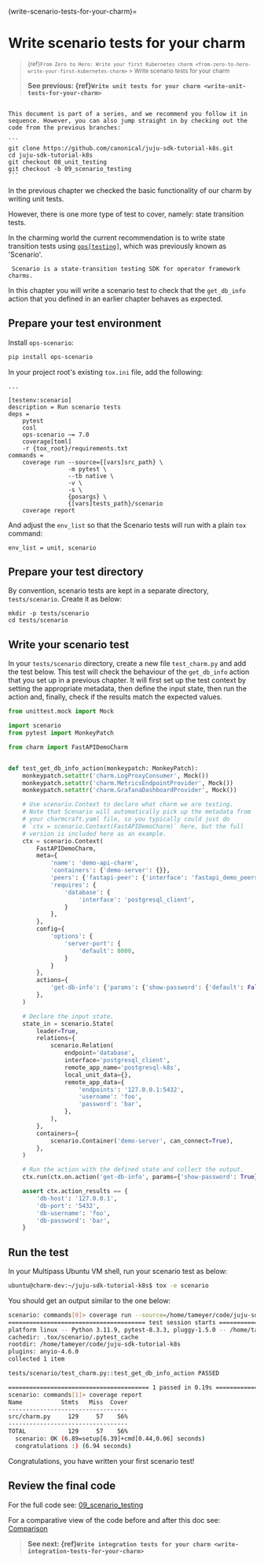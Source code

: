 (write-scenario-tests-for-your-charm)=
# Write scenario tests for your charm

> <small> {ref}`From Zero to Hero: Write your first Kubernetes charm <from-zero-to-hero-write-your-first-kubernetes-charm>` > Write scenario tests for your charm</small>
> 
> **See previous: {ref}`Write unit tests for your charm <write-unit-tests-for-your-charm>`**

````{important}

This document is part of a series, and we recommend you follow it in sequence. However, you can also jump straight in by checking out the code from the previous branches:

```
git clone https://github.com/canonical/juju-sdk-tutorial-k8s.git
cd juju-sdk-tutorial-k8s
git checkout 08_unit_testing
git checkout -b 09_scenario_testing
```

````

In the previous chapter we checked the basic functionality of our charm by writing unit tests.

However, there is one more type of test to cover, namely: state transition tests. 

In the charming world the current recommendation is to write state transition tests using [`ops[testing]`](ops_testing), which was previously known as 'Scenario'.

```{note}
 Scenario is a state-transition testing SDK for operator framework charms. 
```

In this chapter you will write a scenario test to check that the `get_db_info` action that you defined in an earlier chapter behaves as expected.


## Prepare your test environment

Install `ops-scenario`:

```bash
pip install ops-scenario
```
In your project root's existing `tox.ini` file, add the following:

```
...

[testenv:scenario]
description = Run scenario tests
deps =
    pytest
    cosl
    ops-scenario ~= 7.0
    coverage[toml]
    -r {tox_root}/requirements.txt
commands =
    coverage run --source={[vars]src_path} \
                 -m pytest \
                 --tb native \
                 -v \
                 -s \
                 {posargs} \
                 {[vars]tests_path}/scenario
    coverage report
```

And adjust the `env_list` so that the Scenario tests will run with a plain `tox` command:

```
env_list = unit, scenario
```

## Prepare your test directory

By convention, scenario tests are kept in a separate directory, `tests/scenario`. Create it as below:

```
mkdir -p tests/scenario
cd tests/scenario
```


## Write your scenario test

In your `tests/scenario` directory, create a new file `test_charm.py` and add the test below. This test will check the behaviour of the `get_db_info` action that you set up in a previous chapter. It will first set up the test context by setting the appropriate metadata, then define the input state, then run the action and, finally, check if the results match the expected values.

```python
from unittest.mock import Mock

import scenario
from pytest import MonkeyPatch

from charm import FastAPIDemoCharm


def test_get_db_info_action(monkeypatch: MonkeyPatch):
    monkeypatch.setattr('charm.LogProxyConsumer', Mock())
    monkeypatch.setattr('charm.MetricsEndpointProvider', Mock())
    monkeypatch.setattr('charm.GrafanaDashboardProvider', Mock())

    # Use scenario.Context to declare what charm we are testing.
    # Note that Scenario will automatically pick up the metadata from
    # your charmcraft.yaml file, so you typically could just do
    # `ctx = scenario.Context(FastAPIDemoCharm)` here, but the full
    # version is included here as an example.
    ctx = scenario.Context(
        FastAPIDemoCharm,
        meta={
            'name': 'demo-api-charm',
            'containers': {'demo-server': {}},
            'peers': {'fastapi-peer': {'interface': 'fastapi_demo_peers'}},
            'requires': {
                'database': {
                    'interface': 'postgresql_client',
                }
            },
        },
        config={
            'options': {
                'server-port': {
                    'default': 8000,
                }
            }
        },
        actions={
            'get-db-info': {'params': {'show-password': {'default': False, 'type': 'boolean'}}}
        },
    )

    # Declare the input state.
    state_in = scenario.State(
        leader=True,
        relations={
            scenario.Relation(
                endpoint='database',
                interface='postgresql_client',
                remote_app_name='postgresql-k8s',
                local_unit_data={},
                remote_app_data={
                    'endpoints': '127.0.0.1:5432',
                    'username': 'foo',
                    'password': 'bar',
                },
            ),
        },
        containers={
            scenario.Container('demo-server', can_connect=True),
        },
    )

    # Run the action with the defined state and collect the output.
    ctx.run(ctx.on.action('get-db-info', params={'show-password': True}), state_in)

    assert ctx.action_results == {
        'db-host': '127.0.0.1',
        'db-port': '5432',
        'db-username': 'foo',
        'db-password': 'bar',
    }
```


## Run the test

In your Multipass Ubuntu VM shell, run your scenario test as below:

```bash
ubuntu@charm-dev:~/juju-sdk-tutorial-k8s$ tox -e scenario     
```

You should get an output similar to the one below:

```bash                                             
scenario: commands[0]> coverage run --source=/home/tameyer/code/juju-sdk-tutorial-k8s/src -m pytest --tb native -v -s /home/tameyer/code/juju-sdk-tutorial-k8s/tests/scenario
======================================= test session starts ========================================
platform linux -- Python 3.11.9, pytest-8.3.3, pluggy-1.5.0 -- /home/tameyer/code/juju-sdk-tutorial-k8s/.tox/scenario/bin/python
cachedir: .tox/scenario/.pytest_cache
rootdir: /home/tameyer/code/juju-sdk-tutorial-k8s
plugins: anyio-4.6.0
collected 1 item                                                                                   

tests/scenario/test_charm.py::test_get_db_info_action PASSED

======================================== 1 passed in 0.19s =========================================
scenario: commands[1]> coverage report
Name           Stmts   Miss  Cover
----------------------------------
src/charm.py     129     57    56%
----------------------------------
TOTAL            129     57    56%
  scenario: OK (6.89=setup[6.39]+cmd[0.44,0.06] seconds)
  congratulations :) (6.94 seconds)
```

Congratulations, you have written your first scenario test!

## Review the final code


For the full code see: [09_scenario_testing](https://github.com/canonical/juju-sdk-tutorial-k8s/tree/09_scenario_test)

For a comparative view of the code before and after this doc see: [Comparison](https://github.com/canonical/juju-sdk-tutorial-k8s/compare/08_unit_testing...09_scenario_test)

> **See next: {ref}`Write integration tests for your charm <write-integration-tests-for-your-charm>`**



